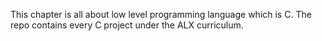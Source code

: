 This chapter is all about low level programming language which is C.
The repo contains every C project under the ALX curriculum.
